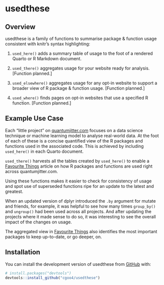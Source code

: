 
<!-- README.md is generated from README.Rmd. Please edit that file -->

# usedthese

<!-- badges: start -->
<!-- badges: end -->

## Overview

usedthese is a family of functions to summarise package & function usage
consistent with knitr’s syntax highlighting:

1.  `used_here()` adds a summary table of usage to the foot of a
    rendered Quarto or R Markdown document.

2.  `used_there()` aggregates usage for your website ready for analysis.
    \[Function planned.\]

3.  `used_elsewhere()` aggregates usage for any opt-in website to
    support a broader view of R package & function usage. \[Function
    planned.\]

4.  `used_where()` finds pages on opt-in websites that use a specified R
    function. \[Function planned.\]

## Example Use Case

Each “little project” on
[quantumjitter.com](https://www.quantumjitter.com/project/) focuses on a
data science technique or machine learning model to analyse real-world
data. At the foot of each of these is a concise quantified view of the R
packages and functions used in the associated code. This is achieved by
including `used_here()` in each Quarto document.

`used_there()` harvests all the tables created by `used_here()` to
enable a [Favourite Things](https://www.quantumjitter.com/project/box/)
article on how R packages and functions are used right across
quantumjitter.com.

Using these functions makes it easier to check for consistency of usage
and spot use of superseded functions ripe for an update to the latest
and greatest.

When an updated version of dplyr introduced the `.by` argument for
mutate and friends, for example, it was helpful to see how many times
`group_by()` and `ungroup()` had been used across all projects. And
after updating the projects where it made sense to do so, it was
interesting to see the overall impact of the changes on usage.

The aggregated view in [Favourite
Things](https://www.quantumjitter.com/project/box/) also identifies the
most important packages to keep up-to-date, or go deeper, on.

## Installation

You can install the development version of usedthese from
[GitHub](https://github.com/) with:

``` r
# install.packages("devtools")
devtools::install_github("cgoo4/usedthese")
```
